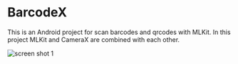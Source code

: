 # BarcodeX
This is an Android project for scan barcodes and qrcodes with MLKit. In this project MLKit and CameraX are combined with each other.

![screen shot 1](https://github.com/rvhamed/BarcodeX/blob/master/screen_shot_1.png?raw=true)





